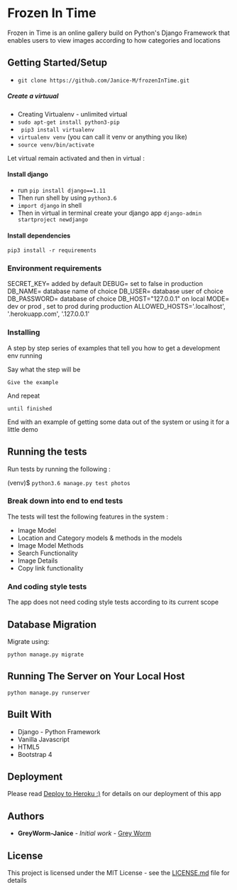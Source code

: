 # Frozen In Time

Frozen in Time is an online gallery build on Python's Django Framework that enables users to view images according to how categories and locations

## Getting Started/Setup

* `git clone https://github.com/Janice-M/frozenInTime.git`

##### Create a virtuual
* Creating Virtualenv - unlimited virtual
* `sudo apt-get install python3-pip`
* ` pip3 install virtualenv`
* `virtualenv venv` (you can call it venv or anything you like)
* `source venv/bin/activate`

 Let virtual remain activated and then in virtual :

#### Install django 

* run `pip install django==1.11`
* Then run shell  by using `python3.6`
* `import django` in shell
* Then in virtual in terminal  create your django app `django-admin startproject newdjango`

#### Install dependencies 

`pip3 install -r requirements`

### Environment requirements 

SECRET_KEY= added by default
DEBUG= set to false in production
DB_NAME= database name of choice
DB_USER= database user of choice
DB_PASSWORD= database of choice
DB_HOST="127.0.0.1" on local
MODE= dev or prod , set to prod during production
ALLOWED_HOSTS='.localhost', '.herokuapp.com', '.127.0.0.1' 

### Installing

A step by step series of examples that tell you how to get a development env running

Say what the step will be

```
Give the example
```

And repeat

```
until finished
```

End with an example of getting some data out of the system or using it for a little demo

## Running the tests

Run tests by running the following :

(venv)$ `python3.6 manage.py test photos`

### Break down into end to end tests

The tests will test the following features in the system :

*  Image Model
*  Location and Category models & methods in the models
*  Image Model Methods
*  Search Functionality
*  Image Details
*  Copy link functionality

### And coding style tests

The app does not need coding style tests according to its current scope

## Database Migration

Migrate using:

`python manage.py migrate `

## Running The Server on Your Local Host
`python manage.py runserver`

## Built With

* Django - Python Framework
* Vanilla Javascript
* HTML5
* Bootstrap 4 

## Deployment 

Please read [Deploy to Heroku :)](hhttps://simpleisbetterthancomplex.com/tutorial/2016/08/09/how-to-deploy-django-applications-on-heroku.html) for details on our deployment of this app



## Authors

* **GreyWorm-Janice** - *Initial work* - [Grey Worm](https://github.com/Janice-M)



## License

This project is licensed under the MIT License - see the [LICENSE.md](LICENSE.md) file for details
